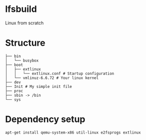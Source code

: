 # lfsbuild
Linux from scratch

# Structure

```
├── bin
│   └── busybox
├── boot
│   ├── extlinux
│   │   └── extlinux.conf # Startup configuration
│   └── vmlinuz-6.6.72 # Your linux kernel
├── dev
├── Init # My simple init file
├── proc
├── sbin -> /bin
└── sys
```

# Dependency setup
```apt-get install qemu-system-x86 util-linux e2fsprogs extlinux```
